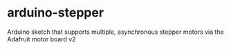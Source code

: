 arduino-stepper
===============

Arduino sketch that supports multiple, asynchronous stepper motors via the Adafruit motor board v2
